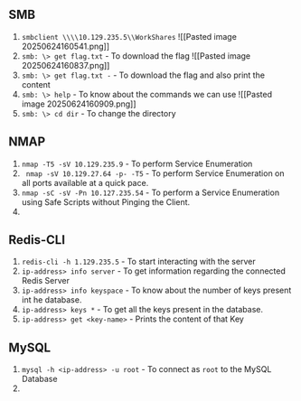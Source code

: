 ## SMB
1. `smbclient \\\\10.129.235.5\\WorkShares`
	![[Pasted image 20250624160541.png]]
2. `smb: \> get flag.txt` - To download the flag
	![[Pasted image 20250624160837.png]]
3. `smb: \> get flag.txt -` - To download the flag and also print the content 
4. `smb: \> help` - To know about the commands we can use
	![[Pasted image 20250624160909.png]]
5. `smb: \> cd dir` - To change the directory


## NMAP
1. `nmap -T5 -sV 10.129.235.9` - To perform Service Enumeration 
2. ` nmap -sV 10.129.27.64 -p- -T5` - To perform Service Enumeration on all ports available at a quick pace.
3. `nmap -sC -sV -Pn 10.127.235.54` - To perform a Service Enumeration using Safe Scripts without Pinging the Client.
4. 

## Redis-CLI
1. `redis-cli -h 1.129.235.5` - To start interacting with the server
2. `ip-address> info server` - To get information regarding the connected Redis Server
3. `ip-address> info keyspace` - To know about the number of keys present int he database.
4. `ip-address> keys *` - To get all the keys present in the database.
5. `ip-address> get <key-name>` - Prints the content of that Key


## MySQL
1. `mysql -h <ip-address> -u root` - To connect as `root` to the MySQL Database 
2. 